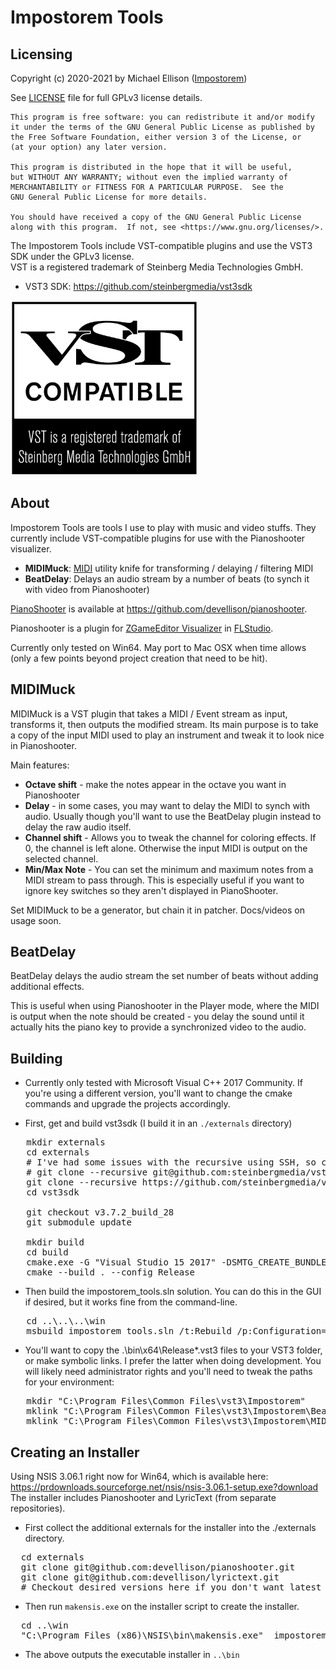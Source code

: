 # Impostorem Tools


## Licensing
Copyright (c) 2020-2021 by Michael Ellison (<a href="https://www.impostorem.com">Impostorem</a>)

See <a href="LICENSE">LICENSE</a> file for full GPLv3 license details.

    This program is free software: you can redistribute it and/or modify
    it under the terms of the GNU General Public License as published by
    the Free Software Foundation, either version 3 of the License, or
    (at your option) any later version.

    This program is distributed in the hope that it will be useful,
    but WITHOUT ANY WARRANTY; without even the implied warranty of
    MERCHANTABILITY or FITNESS FOR A PARTICULAR PURPOSE.  See the
    GNU General Public License for more details.

    You should have received a copy of the GNU General Public License
    along with this program.  If not, see <https://www.gnu.org/licenses/>.

The Impostorem Tools include VST-compatible plugins and use the VST3 SDK under the GPLv3 license.   
VST is a registered trademark of Steinberg Media Technologies GmbH.

- VST3 SDK: https://github.com/steinbergmedia/vst3sdk

![VST Logo and Trademark](doc/images/VST_Compatible_Logo_Steinberg_with_TM_negative.png)


## About
Impostorem Tools are tools I use to play with music and video stuffs.
They currently include VST-compatible plugins for use with the Pianoshooter visualizer.
- <b>MIDIMuck</b>:  <a href="http://www.midi.org">MIDI</a> utility knife for transforming / delaying / filtering MIDI
- <b>BeatDelay</b>: Delays an audio stream by a number of beats (to synch it with video from Pianoshooter)

<a href="https://github.com/devellison/pianoshooter">PianoShooter</a> is available at https://github.com/devellison/pianoshooter.

Pianoshooter is a plugin for <a href="https://www.image-line.com/fl-studio-learning/fl-studio-online-manual/html/plugins/ZGameEditor%20Visualizer.htm">ZGameEditor Visualizer</a>
in <a href="https://www.image-line.com">FLStudio</a>.

Currently only tested on Win64.  May port to Mac OSX when time allows (only a few points beyond project creation that need to be hit).

## MIDIMuck
MIDIMuck is a VST plugin that takes a MIDI / Event stream as input, transforms it,
then outputs the modified stream.  Its main purpose is to take a copy of the input 
MIDI used to play an instrument and tweak it to look nice in Pianoshooter.

Main features:
- <b>Octave shift</b> - make the notes appear in the octave you want in Pianoshooter
- <b>Delay</b> - in some cases, you may want to delay the MIDI to synch with audio.
  Usually though you'll want to use the BeatDelay plugin instead to delay the 
  raw audio itself.
- <b>Channel shift</b> - Allows you to tweak the channel for coloring effects.  If 0,
  the channel is left alone. Otherwise the input MIDI is output on the selected channel.
- <b>Min/Max Note</b> - You can set the minimum and maximum notes from a MIDI stream to
  pass through.  This is especially useful if you want to ignore key switches so
  they aren't displayed in PianoShooter.

Set MIDIMuck to be a generator, but chain it in patcher. Docs/videos on usage soon.

## BeatDelay
BeatDelay delays the audio stream the set number of beats without adding additional effects.

This is useful when using Pianoshooter in the Player mode, where the MIDI is output
when the note should be created - you delay the sound until it actually hits the
piano key to provide a synchronized video to the audio.

## Building
- Currently only tested with Microsoft Visual C++ 2017 Community. If you're using
  a different version, you'll want to change the cmake commands and upgrade the
  projects accordingly.

- First, get and build vst3sdk (I build it in an `./externals` directory)
<pre>
   mkdir externals
   cd externals
   # I've had some issues with the recursive using SSH, so currently using https.
   # git clone --recursive git@github.com:steinbergmedia/vst3sdk.git
   git clone --recursive https://github.com/steinbergmedia/vst3sdk.git
   cd vst3sdk   

   git checkout v3.7.2_build_28
   git submodule update
   
   mkdir build
   cd build
   cmake.exe -G "Visual Studio 15 2017" -DSMTG_CREATE_BUNDLE_FOR_WINDOWS=OFF -DSMTG_ADD_VST3_PLUGINS_SAMPLE=OFF -DSMTG_ADD_VSTGUI=ON -DSMTG_CREATE_PLUGIN_LINK=OFF -DSMTG_USE_STATIC_CRT=ON -DCMAKE_BUILD_TYPE=Release -DCMAKE_INSTALL_PREFIX=.\vstsdk -A x64 ..
   cmake --build . --config Release
</pre>
- Then build the impostorem_tools.sln solution. You can do this in the GUI if desired,
  but it works fine from the command-line.
<pre>
   cd ..\..\..\win
   msbuild impostorem_tools.sln /t:Rebuild /p:Configuration=Release
</pre>
-  You'll want to copy the .\bin\x64\Release\*.vst3 files to your VST3 folder, or make symbolic links.  I prefer the latter when doing development.
   You will likely need administrator rights and you'll need to tweak the paths for your environment:
<pre>
   mkdir "C:\Program Files\Common Files\vst3\Impostorem"
   mklink "C:\Program Files\Common Files\vst3\Impostorem\BeatDelay.vst3" D:\github\impostorem_tools\bin\x64\Release\BeatDelay.vst3
   mklink "C:\Program Files\Common Files\vst3\Impostorem\MIDIMuck.vst3" D:\github\impostorem_tools\bin\x64\Release\MIDIMuck.vst3
</pre>

## Creating an Installer
Using NSIS 3.06.1 right now for Win64, which is available here: https://prdownloads.sourceforge.net/nsis/nsis-3.06.1-setup.exe?download
The installer includes Pianoshooter and LyricText (from separate repositories).

- First collect the additional externals for the installer into the ./externals directory.
<pre>
  cd externals
  git clone git@github.com:devellison/pianoshooter.git
  git clone git@github.com:devellison/lyrictext.git
  # Checkout desired versions here if you don't want latest
</pre>
- Then run `makensis.exe` on the installer script to create the installer.
<pre>
  cd ..\win
  "C:\Program Files (x86)\NSIS\bin\makensis.exe"  impostorem_tools.nsi
</pre>
- The above outputs the executable installer in `..\bin`
